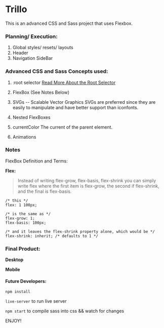 # Trillo

This is an advanced CSS and Sass project that uses Flexbox.

### Planning/ Execution:
1. Global styles/ resets/ layouts
2. Header
3. Navigation SideBar

### Advanced CSS and Sass Concepts used:
1. :root selector 
[Read More About the Root Selector](https://css-tricks.com/almanac/selectors/r/root/)

2. FlexBox
(See Notes Below)

3. SVGs -- Scalable Vector Graphics
SVGs are preferred since they are easily to manipulate and have better support than iconfonts.

4. Nested FlexBoxes

5. currentColor
The current of the parent element.

6. Animations

###  Notes
FlexBox Definition and Terms:

**Flex:**

>Instead of writing flex-grow, flex-basis, flex-shrink you can simply write flex where the first item is flex-grow, the second if flex-shrink, and the final is flex-basis. 
```
/* this */
flex: 1 100px;

/* is the same as */
flex-grow: 1;
flex-basis: 100px;

/* and it leaves the flex-shrink property alone, which would be */
flex-shrink: inherit; /* defaults to 1 */
```


### Final Product:

**Desktop**

<!-- ![](project-large.jpg) -->

**Mobile**

<!-- ![](project-small.jpg) -->

#### Future Developers:
`npm install`

`live-server` to run live server

`npm start` to compile sass into css && watch for changes

ENJOY!